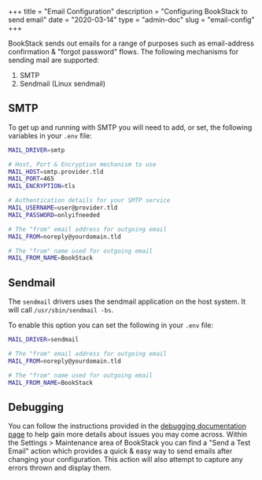 +++
title = "Email Configuration"
description = "Configuring BookStack to send email"
date = "2020-03-14"
type = "admin-doc"
slug = "email-config"
+++

BookStack sends out emails for a range of purposes such as email-address confirmation & "forgot password" flows.
The following mechanisms for sending mail are supported:

1. SMTP
3. Sendmail (Linux sendmail)

## SMTP

To get up and running with SMTP you will need to add, or set, the following variables in your `.env` file:

```bash
MAIL_DRIVER=smtp

# Host, Port & Encryption mechanism to use
MAIL_HOST=smtp.provider.tld
MAIL_PORT=465
MAIL_ENCRYPTION=tls

# Authentication details for your SMTP service
MAIL_USERNAME=user@provider.tld
MAIL_PASSWORD=onlyifneeded

# The "from" email address for outgoing email
MAIL_FROM=noreply@yourdomain.tld  

# The "from" name used for outgoing email
MAIL_FROM_NAME=BookStack
```

## Sendmail

The `sendmail` drivers uses the sendmail application on the host system. It will call `/usr/sbin/sendmail -bs`.

To enable this option you can set the following in your `.env` file:

```bash
MAIL_DRIVER=sendmail

# The "from" email address for outgoing email
MAIL_FROM=noreply@yourdomain.tld  

# The "from" name used for outgoing email
MAIL_FROM_NAME=BookStack
```

## Debugging

You can follow the instructions provided in the [debugging documentation page](/docs/admin/debugging/)
to help gain more details about issues you may come across. Within the Settings > Maintenance area of
BookStack you can find a "Send a Test Email" action which provides a quick & easy way to send emails
after changing your configuration. This action will also attempt to capture any errors thrown and display them.